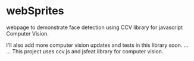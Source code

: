 # webSprites
webpage to demonstrate face detection using CCV library for javascript Computer Vision.

I'll also add more computer vision updates and tests in this library soon.
...
...
This project uses ccv.js and jsfeat library for computer vision.
